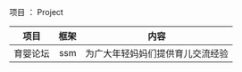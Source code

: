 项目 ： Project

| 项目        | 框架   |  内容   |
| --------    | -----: | :----:  |
| 育婴论坛    | ssm |   为广大年轻妈妈们提供育儿交流经验   |




